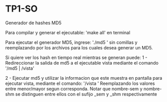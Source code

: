 # TP1-SO

Generador de hashes MD5

Para compilar y generar el ejecutable: 'make all' en terminal

Para ejecutar el generador MD5, ingrese:
'./md5 <archivos-a-hash>'
sin comillas y reemplazando <archivos-a-hash> por los archivos para los cuales desea generar un MD5.

Si quiere ver los hash en tiempo real mientras se generan puede:
1 - Redireccionar la salida de md5 a el ejecutable vista mediante el comando
'<path>/md5 <archivos-a-hash> | <path>/vista'

2 - Ejecutar md5 y utilizar la informacion que este muestra en pantalla para ejecutar vista, mediante el comando:
'/vista <cantidad-archivos> <nombre-shm> <nombre-sem>'
Reemplazando los valores entre menor/mayor segun corresponda.
Notar que nombre-sem y nombre-shm se distinguen entre ellos con el sufijo _sem y _shm respectivamente
